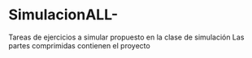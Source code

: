 # SimulacionALL-
Tareas de ejercicios a simular propuesto en la clase de simulación
Las partes comprimidas contienen el proyecto
